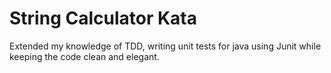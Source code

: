 # String Calculator Kata

Extended my knowledge of TDD, writing unit tests for java using Junit while keeping the code clean and elegant.
